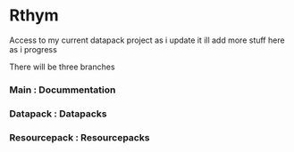# Rthym
Access to my current datapack project as i update it
ill add more stuff here as i progress

There will be three branches
### Main : Docummentation
### Datapack : Datapacks
### Resourcepack : Resourcepacks
